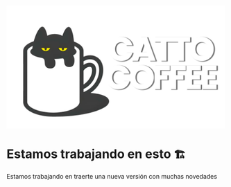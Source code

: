 <p align="center">
  <img src="assets/img/catto_light.png" alt="Catto Light">
</p>

# Estamos trabajando en esto `🏗️`
Estamos trabajando en traerte una nueva versión con muchas novedades